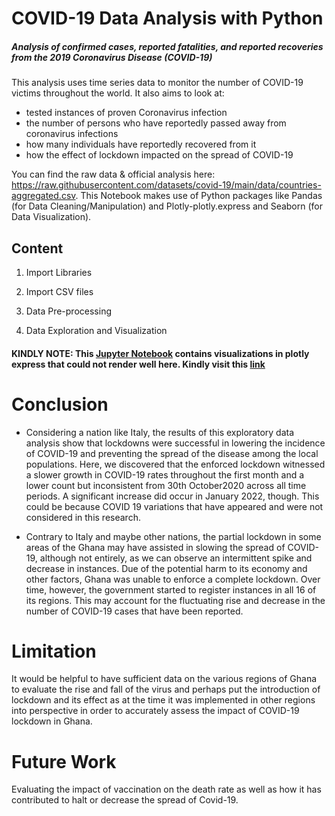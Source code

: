 # COVID-19 Data Analysis with Python

##### Analysis of confirmed cases, reported fatalities, and reported recoveries from the 2019 Coronavirus Disease (COVID-19)

This analysis uses time series data to monitor the number of COVID-19 victims throughout the world. It also aims to look at:
- tested instances of proven Coronavirus infection
- the number of persons who have reportedly passed away from coronavirus infections
- how many individuals have reportedly recovered from it
- how the effect of lockdown impacted on the spread of COVID-19

You can find the raw data & official analysis here: https://raw.githubusercontent.com/datasets/covid-19/main/data/countries-aggregated.csv. This Notebook makes use of Python packages like Pandas (for Data Cleaning/Manipulation) and Plotly-plotly.express and Seaborn (for Data Visualization).

## Content
1. Import Libraries

2. Import CSV files

3. Data Pre-processing

4. Data Exploration and Visualization


#### KINDLY NOTE: This [Jupyter Notebook](https://github.com/addy-analytics/COVID-19-ANALYSIS/blob/main/COVID-19-Analysis-With-Python.ipynb) contains visualizations in plotly express that could not render well here. Kindly visit this [link](https://nbviewer.org/github/addy-analytics/COVID-19-ANALYSIS/blob/main/COVID-19-Analysis-With-Python.ipynb) 


# Conclusion
- Considering a nation like Italy, the results of this exploratory data analysis show that lockdowns were successful in lowering the incidence of COVID-19 and preventing the spread of the disease among the local populations. Here, we discovered that the enforced lockdown witnessed a slower growth in COVID-19 rates throughout the first month and a lower count but inconsistent from 30th October2020 across all time periods. A significant increase did occur in January 2022, though. This could be because COVID 19 variations that have appeared and were not considered in this research.

- Contrary to Italy and maybe other nations, the partial lockdown in some areas of the Ghana may have assisted in slowing the spread of COVID-19, although not entirely, as we can observe an intermittent spike and decrease in instances. Due of the potential harm to its economy and other factors, Ghana was unable to enforce a complete lockdown. Over time, however, the government started to register instances in all 16 of its regions. This may account for the fluctuating rise and decrease in the number of COVID-19 cases that have been reported.

# Limitation
It would be helpful to have sufficient data on the various regions of Ghana to evaluate the rise and fall of the virus and perhaps put the introduction of lockdown and its effect as at the time it was implemented in other regions into perspective in order to accurately assess the impact of COVID-19 lockdown in Ghana.

# Future Work
Evaluating the impact of vaccination on the death rate as well as how it has contributed to halt or decrease the spread of Covid-19.
